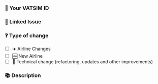### 🔗 Your VATSIM ID

<!-- Please specify your CID -->

### 🔗 Linked Issue

<!-- If your PR has an issue, please specify it like Closes #123 -->

### ❓ Type of change

<!-- What are you changing? Please put an `x` in all `[ ]` below that match your PR purpose. -->

- [ ] ✈️ Airline Changes
- [ ] 🆕 New Airline
- [ ] 🧹 Technical change (refactoring, updates and other improvements)

### 📚 Description

<!-- Tell us more about your PR -->
